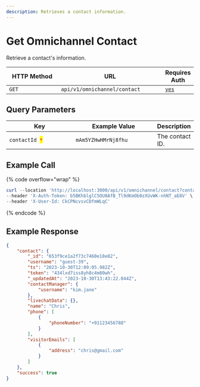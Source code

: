 ```yaml
---
description: Retrieves a contact information.
---
```


# Get Omnichannel Contact

Retrieve a contact's information.

<table><thead><tr><th width="163">HTTP Method</th><th width="296">URL</th><th>Requires Auth</th></tr></thead><tbody><tr><td><code>GET</code></td><td><code>api/v1/omnichannel/contact</code></td><td><a href="../../../authentication-endpoints/"><code>yes</code></a></td></tr></tbody></table>

## Query Parameters

<table><thead><tr><th width="196.33333333333331">Key</th><th width="226">Example Value</th><th>Description</th></tr></thead><tbody><tr><td><code>contactId </code><mark style="color:red;"><code>*</code></mark></td><td><code>mAm5YZHwHMrNj8fhu</code></td><td>The contact ID.</td></tr></tbody></table>

## Example Call

{% code overflow="wrap" %}
```powershell
curl --location 'http://localhost:3000/api/v1/omnichannel/contact?contactId=653f9ce1a2f73c7460e18e82' \
--header 'X-Auth-Token: b5BKhblglC5OU0AfB_Tl9dKmOb0zXUvWK-nhNT_aE8V' \
--header 'X-User-Id: CkCPNcvsvCDfmWLqC'
```
{% endcode %}

## Example Response

```json
{
    "contact": {
        "_id": "653f9ce1a2f73c7460e18e82",
        "username": "guest-39",
        "ts": "2023-10-30T12:09:05.982Z",
        "token": "434lxd7iss8yh8c4m80wh",
        "_updatedAt": "2023-10-30T13:43:22.044Z",
        "contactManager": {
            "username": "kim.jane"
        },
        "livechatData": {},
        "name": "Chris",
        "phone": [
            {
                "phoneNumber": "+91123456788"
            }
        ],
        "visitorEmails": [
            {
                "address": "chris@gmail.com"
            }
        ]
    },
    "success": true
}
```
